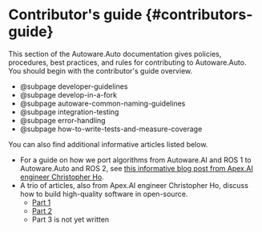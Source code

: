 Contributor's guide {#contributors-guide}
======

This section of the Autoware.Auto documentation gives policies, procedures, best practices, and rules for contributing to Autoware.Auto.
You should begin with the contributor's guide overview.

- @subpage developer-guidelines
- @subpage develop-in-a-fork
- @subpage autoware-common-naming-guidelines
- @subpage integration-testing
- @subpage error-handling
- @subpage how-to-write-tests-and-measure-coverage

You can also find additional informative articles listed below.

- For a guide on how we port algorithms from Autoware.AI and ROS 1 to Autoware.Auto and ROS 2, see [this informative blog post from Apex.AI engineer Christopher Ho](https://www.apex.ai/post/porting-algorithms-from-ros-1-to-ros-2).
- A trio of articles, also from Apex.AI engineer Christopher Ho, discuss how to build high-quality software in open-source.
  - [Part 1](https://www.apex.ai/post/building-safe-algorithms-in-the-open-part-1-design)
  - [Part 2](https://www.apex.ai/post/building-safe-algorithms-in-the-open-part-2-implementation)
  - Part 3 is not yet written
